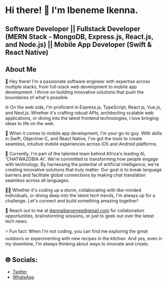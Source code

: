 # Hi there! 👋 I'm Ibeneme Ikenna.

## Software Developer || Fullstack Developer (MERN Stack - MongoDB, Express.js, React.js, and Node.js) || Mobile App Developer (Swift & React Native)


## About Me 
🚀 Hey there! I'm a passionate software engineer with expertise across multiple stacks, from full-stack web development to mobile app development. I thrive on building innovative solutions that push the boundaries of what's possible.

🌐 On the web side, I'm proficient in Express.js, TypeScript, React.js, Vue.js, and Next.js. Whether it's crafting robust APIs, architecting scalable web applications, or diving into the latest frontend technologies, I love bringing ideas to life on the web.

📱 When it comes to mobile app development, I'm your go-to guy. With skills in Swift, Objective-C, and React Native, I've got the tools to create seamless, intuitive mobile experiences across iOS and Android platforms.

🧠 Currently, I'm part of the talented team behind Africa's leading AI, 'CHATWAZOBIA AI'. We're committed to transforming how people engage with technology. By harnessing the potential of artificial intelligence, we're creating innovative solutions that truly matter. Our goal is to break language barriers and facilitate global connections by making chat translation seamless across all languages.

👨‍💻 Whether it's coding up a storm, collaborating with like-minded individuals, or diving deep into the latest tech trends, I'm always up for a challenge. Let's connect and build something amazing together!

📧 Reach out to me at ikennaibenemee@gmail.com for collaboration opportunities, brainstorming sessions, or just to geek out over the latest tech news.

⚡ Fun fact: When I'm not coding, you can find me exploring the great outdoors or experimenting with new recipes in the kitchen. And yes, even in my downtime, I'm always thinking about ways to innovate and create.

## 🌐 Socials:
- [Twitter](https://x.com/ibeneme_ikenna)
- [WhatsApp](https://wa.link/70sz29)
